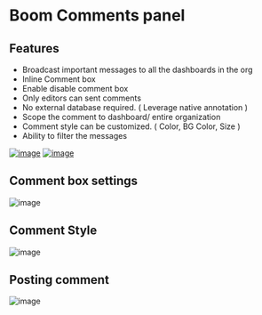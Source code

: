 # Boom Comments panel

## Features

- Broadcast important messages to all the dashboards in the org
- Inline Comment box
- Enable disable comment box
- Only editors can sent comments
- No external database required. ( Leverage native annotation )
- Scope the comment to dashboard/ entire organization
- Comment style can be customized. ( Color, BG Color, Size )
- Ability to filter the messages

[![image](https://user-images.githubusercontent.com/153843/92629623-7f375300-f2c6-11ea-9b0f-283c09ccad78.png)](https://www.youtube.com/embed/BHytgxOR4OI)
[![image](https://user-images.githubusercontent.com/153843/92631284-0dacd400-f2c9-11ea-89a5-0ce2292e6f11.png)](https://youtu.be/BHytgxOR4OI)


## Comment box settings
![image](https://user-images.githubusercontent.com/153843/92629239-ef91a480-f2c5-11ea-8fe2-e2570971aab8.png)

## Comment Style
![image](https://user-images.githubusercontent.com/153843/92629277-ff10ed80-f2c5-11ea-9047-3d40647de794.png)

## Posting comment
![image](https://user-images.githubusercontent.com/153843/92630276-83b03b80-f2c7-11ea-88f6-76b27e3841eb.png)
